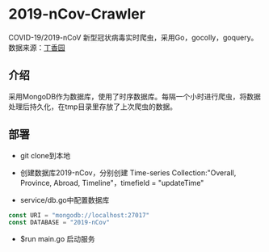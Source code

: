 ﻿# 2019-nCov-Crawler
COVID-19/2019-nCoV 新型冠状病毒实时爬虫，采用Go，gocolly，goquery。数据来源：[丁香园](https://ncov.dxy.cn/ncovh5/view/pneumonia "丁香园")

## 介绍
采用MongoDB作为数据库，使用了时序数据库。每隔一个小时进行爬虫，将数据处理后持久化，在tmp目录里存放了上次爬虫的数据。

## 部署
- git clone到本地

- 创建数据库2019-nCov，分别创建 Time-series Collection:"Overall, Province, Abroad, Timeline"，timefield = "updateTime"

- service/db.go中配置数据库
```go
const URI = "mongodb://localhost:27017"
const DATABASE = "2019-nCov"
```
- $run main.go 启动服务
